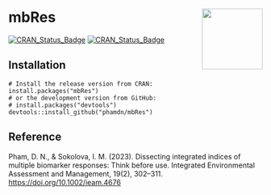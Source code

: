 # mbRes <img src="man/figures/logo.png" align="right" width="120" />

[![CRAN_Status_Badge](https://www.r-pkg.org/badges/version/mbRes)](https://cran.r-project.org/package=mbRes)
[![CRAN_Status_Badge](https://cranlogs.r-pkg.org/badges/grand-total/mbRes)](https://cran.r-project.org/package=mbRes)

## Installation

```{r, eval = FALSE}
# Install the release version from CRAN:
install.packages("mbRes")
# or the development version from GitHub:
# install.packages("devtools")
devtools::install_github("phamdn/mbRes")
```

## Reference

Pham, D. N., & Sokolova, I. M. (2023). Dissecting integrated indices of multiple biomarker responses: Think before use. Integrated Environmental Assessment and Management, 19(2), 302–311. https://doi.org/10.1002/ieam.4676
